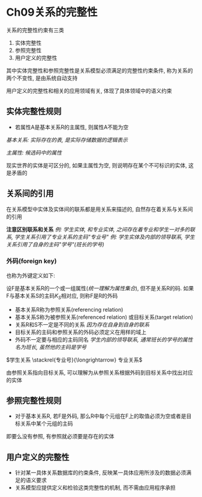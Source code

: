 # Ch09关系的完整性
关系的完整性约束有三类
1. 实体完整性
2. 参照完整性
3. 用户定义的完整性

其中实体完整性和参照完整性是关系模型必须满足的完整性约束条件, 称为关系的两个不变性, 是由系统自动支持

用户定义的完整性和相关的应用领域有关, 体现了具体领域中的语义约束

## 实体完整性规则
- 若属性A是基本关系R的主属性, 则属性A不能为空

*基本关系: 实际存在的表, 是实际存储数据的逻辑表示*

*主属性: 候选码中的属性*

现实世界的实体是可区分的, 如果主属性为空, 则说明存在某个不可标识的实体, 这是矛盾的

## 关系间的引用
在关系模型中实体及实体间的联系都是用关系来描述的, 自然存在着关系与关系间的引用

**注意区别联系和关系**
*例: 学生实体, 和专业实体, 之间存在着专业和学生一对多的联系, 学生关系引用了专业关系的主码"专业号"*
*例: 学生实体及内部的领导联系, 学生关系引用了自身的主码"学号"(班长的学号)*

### 外码(foreign key)
也称为外键定义如下:

设F是基本关系R的一个或一组属性(*统一理解为属性集合*), 但不是关系R的码. 如果F与基本关系S的主码$K_S$相对应, 则称F是R的外码
- 基本关系R称为参照关系(referencing relation)
- 基本关系S称为被参照关系(referenced relation) 或目标关系(target relation)
- 关系R和S不一定是不同的关系 *因为存在自身到自身的联系*
- 目标关系的主码和参照关系的外码必须定义在用样的域上
- 外码不一定要与相应的主码同名 *学生内部的领导联系, 通常班长的学号的属性名为班长, 虽然他的主码是学号*

$学生关系 \stackrel{专业号}{\longrightarrow} 专业关系$

由参照关系指向目标关系, 可以理解为从参照关系根据外码到目标关系中找出对应的实体


## 参照完整性规则
- 对于基本关系R, 若F是外码, 那么R中每个元组在F上的取值必须为空或者是目标关系中某个元组的主码

即要么没有参照, 有参照就必须要是存在的实体


## 用户定义的完整性
- 针对某一具体关系数据库的约束条件, 反映某一具体应用所涉及的数据必须满足的语义要求
- 关系模型应提供定义和检验这类完整性的机制, 而不需由应用程序承担